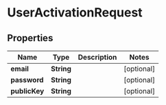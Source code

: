 
# UserActivationRequest

## Properties
Name | Type | Description | Notes
------------ | ------------- | ------------- | -------------
**email** | **String** |  |  [optional]
**password** | **String** |  |  [optional]
**publicKey** | **String** |  |  [optional]



